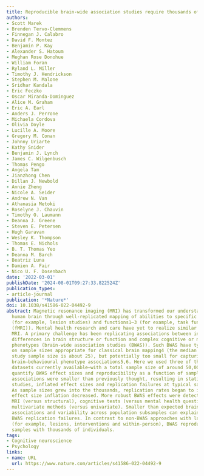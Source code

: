 ```yaml
---
title: Reproducible brain-wide association studies require thousands of individuals
authors:
- Scott Marek
- Brenden Tervo-Clemmens
- Finnegan J. Calabro
- David F. Montez
- Benjamin P. Kay
- Alexander S. Hatoum
- Meghan Rose Donohue
- William Foran
- Ryland L. Miller
- Timothy J. Hendrickson
- Stephen M. Malone
- Sridhar Kandala
- Eric Feczko
- Oscar Miranda-Dominguez
- Alice M. Graham
- Eric A. Earl
- Anders J. Perrone
- Michaela Cordova
- Olivia Doyle
- Lucille A. Moore
- Gregory M. Conan
- Johnny Uriarte
- Kathy Snider
- Benjamin J. Lynch
- James C. Wilgenbusch
- Thomas Pengo
- Angela Tam
- Jianzhong Chen
- Dillan J. Newbold
- Annie Zheng
- Nicole A. Seider
- Andrew N. Van
- Athanasia Metoki
- Roselyne J. Chauvin
- Timothy O. Laumann
- Deanna J. Greene
- Steven E. Petersen
- Hugh Garavan
- Wesley K. Thompson
- Thomas E. Nichols
- B. T. Thomas Yeo
- Deanna M. Barch
- Beatriz Luna
- Damien A. Fair
- Nico U. F. Dosenbach
date: '2022-03-01'
publishDate: '2024-08-01T09:27:33.822524Z'
publication_types:
- article-journal
publication: '*Nature*'
doi: 10.1038/s41586-022-04492-9
abstract: Magnetic resonance imaging (MRI) has transformed our understanding of the
  human brain through well-replicated mapping of abilities to specific structures
  (for example, lesion studies) and functions1–3 (for example, task functional MRI
  (fMRI)). Mental health research and care have yet to realize similar advances from
  MRI. A primary challenge has been replicating associations between inter-individual
  differences in brain structure or function and complex cognitive or mental health
  phenotypes (brain-wide association studies (BWAS)). Such BWAS have typically relied
  on sample sizes appropriate for classical brain mapping4 (the median neuroimaging
  study sample size is about 25), but potentially too small for capturing reproducible
  brain–behavioural phenotype associations5,6. Here we used three of the largest neuroimaging
  datasets currently available—with a total sample size of around 50,000 individuals—to
  quantify BWAS effect sizes and reproducibility as a function of sample size. BWAS
  associations were smaller than previously thought, resulting in statistically underpowered
  studies, inflated effect sizes and replication failures at typical sample sizes.
  As sample sizes grew into the thousands, replication rates began to improve and
  effect size inflation decreased. More robust BWAS effects were detected for functional
  MRI (versus structural), cognitive tests (versus mental health questionnaires) and
  multivariate methods (versus univariate). Smaller than expected brain–phenotype
  associations and variability across population subsamples can explain widespread
  BWAS replication failures. In contrast to non-BWAS approaches with larger effects
  (for example, lesions, interventions and within-person), BWAS reproducibility requires
  samples with thousands of individuals.
tags:
- Cognitive neuroscience
- Psychology
links:
- name: URL
  url: https://www.nature.com/articles/s41586-022-04492-9
---
```

